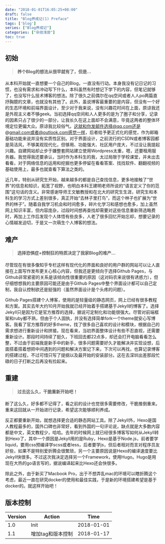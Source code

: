 ```yaml
---
date: "2018-01-01T16:05:25+08:00"
draft: false
title: "Blog养成记(1) Preface"
tags: ['blog']
series: ["Blog养成记"]
categories: ["杂技浅尝"]
toc: true
---
```


## 初始

> #### 养个Blog的想法从很早就有了，但是...

从本科开始就一直想要一个自己的Blog，一直没有行动。本身我没有记日记的习惯，也没有需求和冲动写下什么，本科虽然有时想记下学下的内容，但笔记就够了，也没写什么技术博客的想法。除了很久之前偶尔在qq空间或者人人po两篇直抒胸臆的文章，也就没有其他了。此外，虽说博客最重要的是内容，但没有一个好的生态环境和前端界面设计，至少对于我来说，没有兴趣花时间在上面，原谅我还是外观主义者不够geek。当初选择qq空间和人人更多的是为了圈子和分享，记录的因素只占了很少的一部分，让我长久在这上面却不会满意，毕竟这两者的整体环境定位更偏大众。原谅我比较俗气。这就和你发邮件选择@qq.com还是@gmail.com或者@outlook.com感觉一样，后者给予更正式化的感觉，作为邮箱基础功能来说并没有实质性区别。对于界面设计，之前流行的CSDN或者博客园都是简洁风，不够美观现代化，但够用、功能强大、社区用户庞大，不过没让我提起兴趣。自建网站却止步于嫌整套网站建立使用Wordpress太重，嗯，还要租用服务器。我觉得我还要承认，当时作为本科生的我，太过局限于学校课堂，并未出去看看，对于网络信息的运用和挖掘也更多停留在看看答案、找找软件、翻翻视频的基础使用上，最多也就查看下算法之类的。

近几年，特别从研究生开始，越来越多的都是自己查找信息，更多地接触了“世界”的信息和知识，拓宽了视野，也明白本科王建明老师所说的“语言定义了你的范围”这句话的含义。非常感谢导师王文敏教授和在北大的研究生生涯，研究生和本科生的学习方式上差别很多，真正开始“去林子里打鸟”，而这个林子也扩展为“世界的林子”。随着自我学习机会和时间愈多，碎片化学习和感想也愈多，加上虽然网上知识丰富，但内容庞杂，过段时间想再查找却需要对这些信息重新筛选略费时，再加上工作后发现个人体悟有些良多，人老了很多回忆开始忘却，想要记录的心情越发迫切，于是又一次萌生个人博客的想法。

## 难产

> #### 选择恐惧症+控制狂的特质决定了我家Blog的难产...

尽管现在有很多像知乎专栏这样有现代化的界面和良好的用户群的网站可以让人直接在上面写作发布更关心核心内容，但我还是更倾向于选择Github Pages，与Github非常紧密的关系是该倾向性很重要的原因（这对码农来说很有诱惑力），但仔细想想我的主要原因可能还是由于Github Pages中整个界面设计都可以自己定制，我自认控制欲还是挺强的（虽然界面设计是个头疼的问题）。

Github Pages搭建个人博客，使用的是轻量级的静态网页，网上已经有很多教程和方案。其实去年大约10月开始我就已经开始着手搭建基于Jekyll的博客了。选择Jekyll只是因为它是官方推荐的选择，据说可定制化和功能很强大。尽管对前端框架和ruby都不熟，但由于个人固执，并没有选择简单fork一个theme就安心写博客。我看了官方推荐的好多theme，找了很多自己喜欢的设计和模块，根据自己的需求想进行重新设计和拼接。现在看来，当初界面整体设计有些不忍直视，还需要重新设计。那段时间持续了挺久，下班回去都22点多，却还会打开电脑看看怎么整，不过由于前端我是新手中的新手，很多问题需要好久才能解决并实现设想，后面搭着搭着想把中间遇到的问题和解决方案记下来，下次可以再找，也算记录博客的搭建过程，不过可惜只写了提纲以及最开始的安装部分。这在去深圳出差那段忙碌的日子打断之后再没有捡起来。

## 重建

> #### 过去这么久，干脆重新开始吧！

断了这么久，好多都不记得了，看之前的设计也觉很多需要修改，干脆推倒重来。重来这回就从一开始进行记录，希望这次能够顺利养成。

反正都要重新开始，就想选择更合适的静态网站工具。除了Jekyll外，Hexo是国人教程最多的，国外口碑也非常好，看到外国的一句评论说，缺点就是大多数内容都是中文，英文教程少，哈哈。去年的时候网上就已经很多博客写如何从Jekyll转到Hexo了，其中一个原因是Jekyll用的是Ruby，Hexo是基于Node.js，前者要学liquid，要用css预编译学scss或者less，后者要学js，但后者相对而言对程序员友好些，如果不是特别爱折腾会很繁琐，另一个主要原因说是Hexo的编译速度要比Jekyll快很多。不过这次我决定选择另一个Framework，使用Hugo。Hugo是用现在大热的go语言写的，据说编译起来比Hexo还会快很多。

除此之外，由于新买了Macbook Pro，出于不想弄乱mac的环境可以瞎折腾这个考虑，最近一直在研究docker的使用和最佳实践，于是新的环境搭建希望是基于docker的。就这样开始吧！



## 版本控制

| Version | Action           | Time       |
| ------- | ---------------- | ---------- |
| 1.0     | Init             | 2018-01-01 |
| 1.1     | 增加tag和版本控制  | 2018-01-17 |





